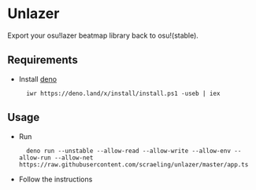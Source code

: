 # Unlazer
Export your osu!lazer beatmap library back to osu!(stable).

## Requirements
- Install [deno](https://deno.land/)

        iwr https://deno.land/x/install/install.ps1 -useb | iex

## Usage
- Run

        deno run --unstable --allow-read --allow-write --allow-env --allow-run --allow-net https://raw.githubusercontent.com/scraeling/unlazer/master/app.ts

- Follow the instructions